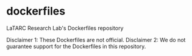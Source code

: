 # dockerfiles

LaTARC Research Lab's Dockerfiles repository

Disclaimer 1: These Dockerfiles are not official.
Disclaimer 2: We do not guarantee support for the Dockerfiles in this repository.
